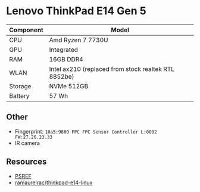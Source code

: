 # Lenovo ThinkPad E14 Gen 5

| Component | Model                                                |
| ---       | ---                                                  |
| CPU       | Amd Ryzen 7 7730U                                    |
| GPU       | Integrated                                           |
| RAM       | 16GB DDR4                                            |
| WLAN      | Intel ax210 (replaced from stock realtek RTL 8852be) |
| Storage   | NVMe 512GB                                           |
| Battery   | 57 Wh                                                |

## Other
- Fingerprint: `10a5:9800 FPC FPC Sensor Controller L:0002 FW:27.26.23.33`
- IR camera

## Resources
- [PSREF](https://psref.lenovo.com/syspool/Sys/PDF/ThinkPad/ThinkPad_E14_Gen_5_AMD/ThinkPad_E14_Gen_5_AMD_Spec.pdf)
- [ramaureirac/thinkpad-e14-linux](https://github.com/ramaureirac/thinkpad-e14-linux)
